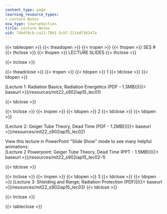 ```yaml
---
content_type: page
learning_resource_types:
- Lecture Notes
ocw_type: CourseSection
title: Lecture Notes
uid: 74b4f0cb-ca11-78d1-5cb7-2114df36247a
---
```


{{< tableopen >}}
{{< theadopen >}}
{{< tropen >}}
{{< thopen >}}
SES #
{{< thclose >}}
{{< thopen >}}
LECTURE SLIDES
{{< thclose >}}

{{< trclose >}}

{{< theadclose >}}
{{< tropen >}}
{{< tdopen >}}
1
{{< tdclose >}}
{{< tdopen >}}


[Lecture 1: Radiation Basics; Radiation Energetics (PDF - 1.3MB)]({{< baseurl >}}/resources/mit22_s902iap15_lec01)


{{< tdclose >}}

{{< trclose >}}
{{< tropen >}}
{{< tdopen >}}
2
{{< tdclose >}}
{{< tdopen >}}


[Lecture 2: Geiger Tube Theory, Dead Time (PDF - 1.2MB)]({{< baseurl >}}/resources/mit22_s902iap15_lec02)

View this lecture in PowerPoint "Slide Show" mode to see many helpful animations:  
[Lecture 2 Powerpoint: Geiger Tube Theory, Dead Time (PPT - 1.5MB)]({{< baseurl >}}/resources/mit22_s902iap15_lec02-1)


{{< tdclose >}}

{{< trclose >}}
{{< tropen >}}
{{< tdopen >}}
3
{{< tdclose >}}
{{< tdopen >}}
[Lecture 3: Shielding and Range; Radiation Protection (PDF)]({{< baseurl >}}/resources/mit22_s902iap15_lec03)
{{< tdclose >}}

{{< trclose >}}

{{< tableclose >}}